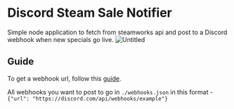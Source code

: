 # Discord Steam Sale Notifier
Simple node application to fetch from steamworks api and post to a Discord webhook when new specials go live.
![Untitled](https://user-images.githubusercontent.com/51772450/208909372-14931855-6fcc-47f6-9b20-dfe92b6a03cf.png)

## Guide 

To get a webhook url, follow this [guide](https://support.discord.com/hc/en-us/articles/360045093012-Server-Integrations-Page).

All webhooks you want to post to go in ``./webhooks.json`` in this format -\
``{"url": "https://discord.com/api/webhooks/example"}``
